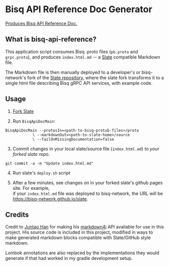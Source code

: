 # Bisq API Reference Doc Generator

[Produces Bisq API Reference Doc.](https://bisq-network.github.io/slate)

## What is bisq-api-reference?

This application script consumes Bisq .proto files (`pb.proto` and `grpc.proto`), and produces
`index.html.md` -- a [Slate](https://github.com/slatedocs/slate) compatible Markdown file.

The Markdown file is then manually deployed to a developer's or bisq-network's fork of the
[Slate repository](https://github.com/slatedocs/slate), where the slate fork transforms it to a single html file
describing Bisq gRPC API services, with example code.

## Usage

1. [Fork Slate](https://github.com/slatedocs/slate)


2. Run `BisqApiDocMain`:

```asciidoc
BisqApiDocMain --protosIn=<path-to-bisq-protub-files>/proto 
            \ --markdownOut=<path-to-slate-home>/source 
            \ --failOnMissingDocumentation=false
```

3. Commit changes in your local slate/source file (`index.html.md`) _to your forked slate repo_.

```asciidoc
git commit -a -m "Update index.html.md"
```

4. Run slate's `deploy.sh` script


5. After a few minutes, see changes on in your forked slate's github pages site. For example,</br>
   if your `index.html.md` file was deployed to bisq-network, the URL will be
   https://bisq-network.github.io/slate.


## Credits

Credit to [Juntao Han](https://github.com/mstao) for making his [markdown4j](https://github.com/mstao/markdown4j)
API available for use in this project.  His source code is included in this project, modified in ways to make
generated markdown blocks compatible with Slate/GitHub style markdown.

Lombok annotations are also replaced by the implementations they would generate if that had worked in my
gradle development setup.



